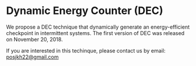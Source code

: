 
# Dynamic Energy Counter (DEC)

We propose a DEC technique that dynamically generate an energy-efficient checkpoint in intermittent systems. The first version of DEC was released on November 20, 2018.

If you are interested in this techinque, please contact us by email: posjkh22@gmail.com

